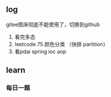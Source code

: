 ## log

gitee图床彻底不能使用了，切换到github

1. 看完多态
2. leetcode 75 颜色分类 （快排 partition）
2. 看pdai spring ioc aop

## learn

### 每日一题



